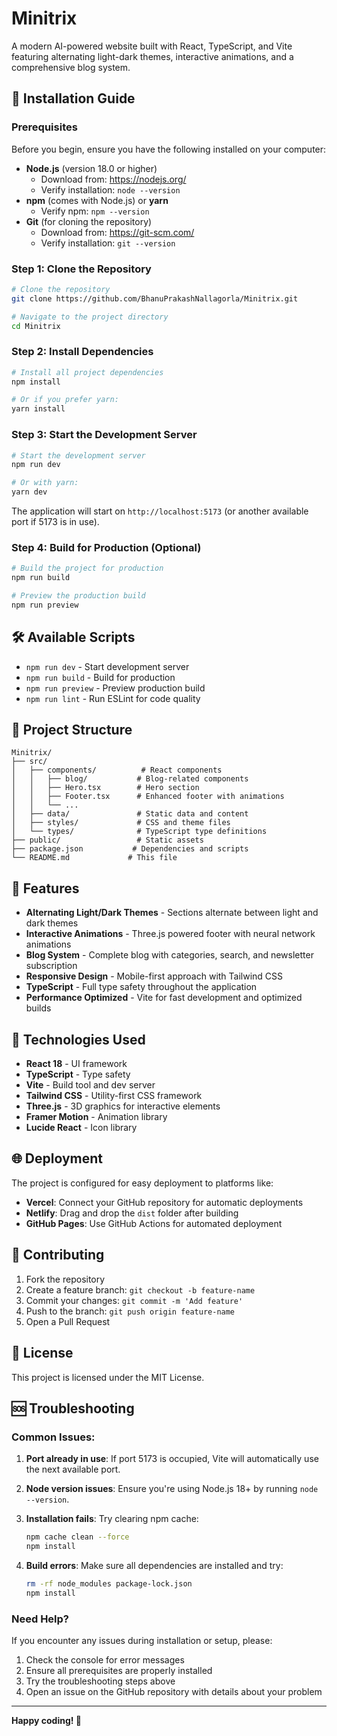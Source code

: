 # Minitrix

A modern AI-powered website built with React, TypeScript, and Vite featuring alternating light-dark themes, interactive animations, and a comprehensive blog system.

## 🚀 Installation Guide

### Prerequisites

Before you begin, ensure you have the following installed on your computer:

- **Node.js** (version 18.0 or higher)
  - Download from: https://nodejs.org/
  - Verify installation: `node --version`
- **npm** (comes with Node.js) or **yarn**
  - Verify npm: `npm --version`
- **Git** (for cloning the repository)
  - Download from: https://git-scm.com/
  - Verify installation: `git --version`

### Step 1: Clone the Repository

```bash
# Clone the repository
git clone https://github.com/BhanuPrakashNallagorla/Minitrix.git

# Navigate to the project directory
cd Minitrix
```

### Step 2: Install Dependencies

```bash
# Install all project dependencies
npm install

# Or if you prefer yarn:
yarn install
```

### Step 3: Start the Development Server

```bash
# Start the development server
npm run dev

# Or with yarn:
yarn dev
```

The application will start on `http://localhost:5173` (or another available port if 5173 is in use).

### Step 4: Build for Production (Optional)

```bash
# Build the project for production
npm run build

# Preview the production build
npm run preview
```

## 🛠️ Available Scripts

- `npm run dev` - Start development server
- `npm run build` - Build for production
- `npm run preview` - Preview production build
- `npm run lint` - Run ESLint for code quality

## 📁 Project Structure

```
Minitrix/
├── src/
│   ├── components/          # React components
│   │   ├── blog/           # Blog-related components
│   │   ├── Hero.tsx        # Hero section
│   │   ├── Footer.tsx      # Enhanced footer with animations
│   │   └── ...
│   ├── data/               # Static data and content
│   ├── styles/             # CSS and theme files
│   └── types/              # TypeScript type definitions
├── public/                 # Static assets
├── package.json           # Dependencies and scripts
└── README.md             # This file
```

## 🎨 Features

- **Alternating Light/Dark Themes** - Sections alternate between light and dark themes
- **Interactive Animations** - Three.js powered footer with neural network animations
- **Blog System** - Complete blog with categories, search, and newsletter subscription
- **Responsive Design** - Mobile-first approach with Tailwind CSS
- **TypeScript** - Full type safety throughout the application
- **Performance Optimized** - Vite for fast development and optimized builds

## 🔧 Technologies Used

- **React 18** - UI framework
- **TypeScript** - Type safety
- **Vite** - Build tool and dev server
- **Tailwind CSS** - Utility-first CSS framework
- **Three.js** - 3D graphics for interactive elements
- **Framer Motion** - Animation library
- **Lucide React** - Icon library

## 🌐 Deployment

The project is configured for easy deployment to platforms like:

- **Vercel**: Connect your GitHub repository for automatic deployments
- **Netlify**: Drag and drop the `dist` folder after building
- **GitHub Pages**: Use GitHub Actions for automated deployment

## 🤝 Contributing

1. Fork the repository
2. Create a feature branch: `git checkout -b feature-name`
3. Commit your changes: `git commit -m 'Add feature'`
4. Push to the branch: `git push origin feature-name`
5. Open a Pull Request

## 📝 License

This project is licensed under the MIT License.

## 🆘 Troubleshooting

### Common Issues:

1. **Port already in use**: If port 5173 is occupied, Vite will automatically use the next available port.

2. **Node version issues**: Ensure you're using Node.js 18+ by running `node --version`.

3. **Installation fails**: Try clearing npm cache:
   ```bash
   npm cache clean --force
   npm install
   ```

4. **Build errors**: Make sure all dependencies are installed and try:
   ```bash
   rm -rf node_modules package-lock.json
   npm install
   ```

### Need Help?

If you encounter any issues during installation or setup, please:
1. Check the console for error messages
2. Ensure all prerequisites are properly installed
3. Try the troubleshooting steps above
4. Open an issue on the GitHub repository with details about your problem

---

**Happy coding! 🚀**
